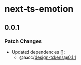 # next-ts-emotion

## 0.0.1

### Patch Changes

- Updated dependencies []:
  - @aacc/design-tokens@0.1.1
